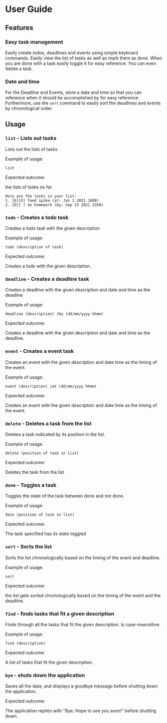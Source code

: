 # User Guide

## Features 

### Easy task management

Easily create todos, deadlines and events using simple keyboard commands. Easily view the list of tasks as well as mark them as done. When you are done with a task easily toggle it for easy reference. You can even delete a task.

### Date and time

For the Deadline and Events, store a date and time so that you can reference when it should be accomplished by for easy reference. Furthermore, use the `sort` command to easily sort the deadlines and events by chronological order.

## Usage

### `list` - Lists out tasks

Lists out the lists of tasks.

Example of usage:

`list`

Expected outcome:

the lists of tasks so far.

```
Here are the tasks in your list:
1. [E][X] feed spike (at: Jan 1 2021 1800)
2. [D][ ] do homework (by: Sep 13 2021 2359)
```

### `todo` - Creates a todo task

Creates a todo task with the given description

Example of usage:

`todo (description of task)`

Expected outcome:

Creates a todo with the given description.

### `deadline` - Creates a deadline task

Creates a deadline with the given description and date and time as the deadline

Example of usage:

`deadline (description) /by (dd/mm/yyyy hhmm)`

Expected outcome:

Creates a deadline with the given description and date and time as the deadline.

### `event` - Creates a event task

Creates an event with the given description and date time as the timing of the event.

Example of usage:

`event (description) /at (dd/mm/yyyy hhmm)`

Expected outcome:

Creates an event with the given description and date time as the timing of the event.

### `delete` - Deletes a task from the list

Deletes a task indicated by its position in the list.

Example of usage:

`delete (position of task in list)`

Expected outcome:

Deletes the task from the list

### `done` - Toggles a task

Toggles the state of the task between done and not done.

Example of usage:

`done (position of task in list)`

Expected outcome:

The task specified has its state toggled

### `sort` - Sorts the list

Sorts the list chronologically based on the timing of the event and deadline.

Example of usage:

`sort`

Expected outcome:

the list gets sorted chronologically based on the timing of the event and the deadline.

### `find` - finds tasks that fit a given description

Finds through all the tasks that fit the given description. Is case-insensitive.

Example of usage:

`find (description)`

Expected outcome:

A list of tasks that fit the given description.

### `bye` - shuts down the application

Saves all the data, and displays a goodbye message before shutting down the application.

Expected outcome:

The application replies with "Bye. Hope to see you soon!" before shutting down.

